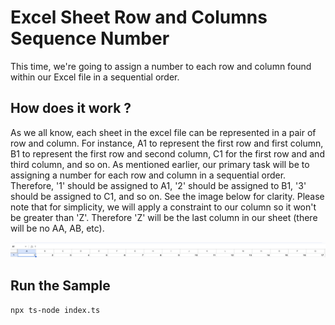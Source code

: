 # Excel Sheet Row and Columns Sequence Number

This time, we're going to assign a number to each row and column found within our Excel file in a sequential order.

## How does it work ?

As we all know, each sheet in the excel file can be represented in a pair of row and column. For instance, A1 to represent the first row and first column, B1 to represent the first row and second column, C1 for the first row and and third column, and so on.
As mentioned earlier, our primary task will be to assigning a number for each row and column in a sequential order. Therefore, '1' should be assigned to A1, '2' should be assigned to B1, '3' should be assigned to C1, and so on. See the image below for clarity.
Please note that for simplicity, we will apply a constraint to our column so it won't be greater than 'Z'. Therefore 'Z' will be the last column in our sheet (there will be no AA, AB, etc).

![Alt text](image.png)

## Run the Sample

`npx ts-node index.ts`

